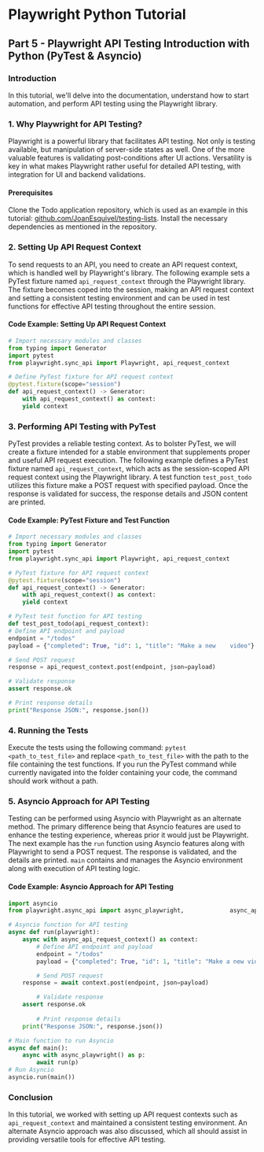 # Playwright Python Tutorial
## Part 5 - Playwright API Testing Introduction with Python (PyTest & Asyncio)
### Introduction
In this tutorial, we'll delve into the documentation, understand how to start automation, and perform API testing using the Playwright library.

### 1. Why Playwright for API Testing?
Playwright is a powerful library that facilitates API testing. Not only is testing available, but manipulation of server-side states as well. One of the more valuable features is validating post-conditions after UI actions. Versatility is key in what makes Playwright rather useful for detailed API testing, with integration for UI and backend validations.

#### Prerequisites
Clone the Todo application repository, which is used as an example in this tutorial: 
[github.com/JoanEsquivel/testing-lists](github.com/JoanEsquivel/testing-lists). 
Install the necessary dependencies as mentioned in the repository.

### 2. Setting Up API Request Context
To send requests to an API, you need to create an API request context, which is handled well by Playwright's library. The following example sets a PyTest fixture named `api_request_context` through the Playwright library. The fixture becomes coped into the session, making an API request context and setting a consistent testing environment and can be used in test functions for effective API testing throughout the entire session.

#### Code Example: Setting Up API Request Context
```py
# Import necessary modules and classes
from typing import Generator
import pytest
from playwright.sync_api import Playwright, api_request_context

# Define PyTest fixture for API request context
@pytest.fixture(scope="session")
def api_request_context() -> Generator:
    with api_request_context() as context:
    yield context
```

### 3. Performing API Testing with PyTest
PyTest provides a reliable testing context. As to bolster PyTest, we will create a fixture intended for a stable environment that supplements proper and useful API request execution. The following example defines a PyTest fixture named `api_request_context`, which acts as the session-scoped API request context using the Playwright library. A test function `test_post_todo` utilizes this fixture make a POST request with specified payload. Once the response is validated for success, the response details and JSON content are printed.

#### Code Example: PyTest Fixture and Test Function
```py
# Import necessary modules and classes
from typing import Generator
import pytest
from playwright.sync_api import Playwright, api_request_context

# PyTest fixture for API request context
@pytest.fixture(scope="session")
def api_request_context() -> Generator:
    with api_request_context() as context:
    yield context

# PyTest test function for API testing
def test_post_todo(api_request_context):
# Define API endpoint and payload
endpoint = "/todos"
payload = {"completed": True, "id": 1, "title": "Make a new    video"}

# Send POST request
response = api_request_context.post(endpoint, json=payload)

# Validate response
assert response.ok

# Print response details
print("Response JSON:", response.json())
```

### 4. Running the Tests
Execute the tests using the following command: `pytest <path_to_test_file>` and replace `<path_to_test_file>` with the path to the file containing the test functions. If you run the PyTest command while currently navigated into the folder containing your code, the command should work without a path.

### 5. Asyncio Approach for API Testing
Testing can be performed using Asyncio with Playwright as an alternate method. The primary difference being that Asyncio features are used to enhance the testing experience, whereas prior it would just be Playwright. The next example has the `run` function using Asyncio features along with Playwright to send a POST request. The response is validated, and the details are printed. `main` contains and manages the Asyncio environment along with execution of API testing logic.

#### Code Example: Asyncio Approach for API Testing
```py
import asyncio
from playwright.async_api import async_playwright,             async_api_request_context

# Asyncio function for API testing
async def run(playwright):
    async with async_api_request_context() as context:
        # Define API endpoint and payload
        endpoint = "/todos"
        payload = {"completed": True, "id": 1, "title": "Make a new video"}

        # Send POST request
    response = await context.post(endpoint, json=payload)

        # Validate response
    assert response.ok
        
        # Print response details
    print("Response JSON:", response.json())

# Main function to run Asyncio
async def main():
    async with async_playwright() as p:
        await run(p)
# Run Asyncio
asyncio.run(main())
```

### Conclusion
In this tutorial, we worked with setting up API request contexts such as `api_request_context` and maintained a consistent testing environment. An alternate Asyncio approach was also discussed, which all should assist in providing versatile tools for effective API testing.
